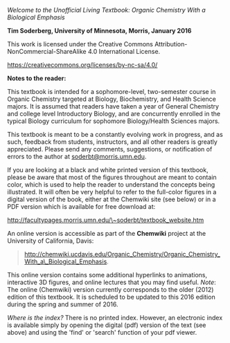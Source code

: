 *Welcome to the Unofficial Living Textbook: Organic Chemistry With a Biological Emphasis*

**Tim Soderberg, University of Minnesota, Morris, January 2016**

This work is licensed under the Creative Commons
Attribution-NonCommercial-ShareAlike 4.0 International License.

https://creativecommons.org/licenses/by-nc-sa/4.0/

**Notes to the reader:**

This textbook is intended for a sophomore-level, two-semester course in
Organic Chemistry targeted at Biology, Biochemistry, and Health Science
majors. It is assumed that readers have taken a year of General
Chemistry and college level Introductory Biology, and are concurrently
enrolled in the typical Biology curriculum for sophomore Biology/Health
Sciences majors.

This textbook is meant to be a constantly evolving work in progress, and
as such, feedback from students, instructors, and all other readers is
greatly appreciated. Please send any comments, suggestions, or
notification of errors to the author at soderbt@morris.umn.edu.

If you are looking at a black and white printed version of this
textbook, please be aware that most of the figures throughout are meant
to contain color, which is used to help the reader to understand the
concepts being illustrated. It will often be very helpful to refer to
the full-color figures in a digital version of the book, either at the
Chemwiki site (see below) or in a PDF version which is available for
free download at:

http://facultypages.morris.umn.edu/\~soderbt/textbook_website.htm

An online version is accessible as part of the **Chemwiki** project at
the University of California, Davis:

> http://chemwiki.ucdavis.edu/Organic_Chemistry/Organic_Chemistry_With_a\_Biological_Emphasis.

This online version contains some additional hyperlinks to animations,
interactive 3D figures, and online lectures that you may find useful.
*Note*: The online (Chemwiki) version currently corresponds to the older
(2012) edition of this textbook. It is scheduled to be updated to this
2016 edition during the spring and summer of 2016.

*Where is the index?* There is no printed index. However, an electronic
index is available simply by opening the digital (pdf) version of the
text (see above) and using the 'find' or 'search' function of your pdf
viewer.

